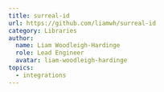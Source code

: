 ```yaml
---
title: surreal-id
url: https://github.com/liamwh/surreal-id
category: Libraries
author:
  name: Liam Woodleigh-Hardinge
  role: Lead Engineer
  avatar: liam-woodleigh-hardinge
topics:
  - integrations
---
```


